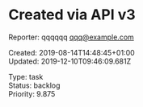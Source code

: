 # Created via API v3

Reporter: qqqqqq <qqq@example.com>  

Created: 2019-08-14T14:48:45+01:00  
Updated: 2019-12-10T09:46:09.681Z

Type: task  
Status: backlog  
Priority: 9.875
